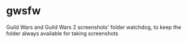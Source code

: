 # gwsfw
Guild Wars and Guild Wars 2 screenshots' folder watchdog, to keep the folder always available for taking screenshots
